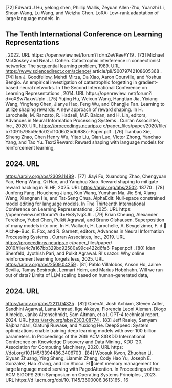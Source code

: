 [72] Edward J Hu, yelong shen, Phillip Wallis, Zeyuan Allen-Zhu, Yuanzhi Li, Shean Wang, Lu Wang, and Weizhu Chen. LoRA: Low-rank adaptation of large language models. In


## The Tenth International Conference on Learning Representations

, 2022. URL https: //openreview.net/forum?i d=nZeVKeeFYf9 . [73] Michael McCloskey and Neal J. Cohen. Catastrophic interference in connectionist networks: The sequential learning problem, 1989. URL https://www.sciencedirect.com/science/ article/pii/S0079742108605368 . [74] Ian J. Goodfellow, Mehdi Mirza, Da Xiao, Aaron Courville, and Yoshua Bengio. An empirical investigation of catastrophic forgetting in gradient-based neural networks. In The Second International Conference on Learning Representations , 2014. URL https://openreview. net/forum?i d=oXSw7laxwUpln . [75] Yujing Hu, Weixun Wang, Hangtian Jia, Yixiang Wang, Yingfeng Chen, Jianye Hao, Feng Wu, and Changjie Fan. Learning to utilize shaping rewards: A new approach of reward shaping. In H. Larochelle, M. Ranzato, R. Hadsell, M.F. Balcan, and H. Lin, editors, Advances in Neural Information Processing Systems . Curran Associates, Inc., 2020. URL https://proceedings.neurips.c c/paper_files/paper/2020/file/ b710915795b9e9c02cf10d6d2bdb688c-Paper.pdf . [76] Tianbao Xie, Siheng Zhao, Chen Henry Wu, Yitao Liu, Qian Luo, Victor Zhong, Yanchao Yang, and Tao Yu. Text2Reward: Reward shaping with language models for reinforcement learning,


## 2024. URL

https://arxiv.org/abs/2309.11489 . [77] Jiayi Fu, Xuandong Zhao, Chengyuan Yao, Heng Wang, Qi Han, and Yanghua Xiao. Reward shaping to mitigate reward hacking in RLHF, 2025. URL https://arxiv.org/abs/2502. 18770 . [78] Junfeng Fang, Houcheng Jiang, Kun Wang, Yunshan Ma, Jie Shi, Xiang Wang, Xiangnan He, and Tat-Seng Chua. AlphaEdit: Null-space constrained model editing for language models. In The Thirteenth International Conference on Learning Representations , 2025. URL https: //openreview.net/forum?i d=HvSytvg3Jh . [79] Brian Cheung, Alexander Terekhov, Yubei Chen, Pulkit Agrawal, and Bruno Olshausen. Superposition of many models into one. In H. Wallach, H. Larochelle, A. Beygelzimer, F. d  Alch�-Buc, E. Fox, and R. Garnett, editors, Advances in Neural Information Processing Systems . Curran Associates, Inc., 2019. URL https://proceedings.neurips.c c/paper_files/paper/ 2019/file/4c7a167bb329bd92580a99ce422d6fa6-Paper.pdf . [80] Idan Shenfeld, Jyothish Pari, and Pulkit Agrawal. Rl's razor: Why online reinforcement learning forgets less, 2025. URL https://arxiv.org/abs/2509.04259 . [81] Pablo Villalobos, Anson Ho, Jaime Sevilla, Tamay Besiroglu, Lennart Heim, and Marius Hobbhahn. Will we run out of data? Limits of LLM scaling based on human-generated data,


## 2024. URL

https://arxiv.org/abs/2211.04325 . [82] OpenAI, Josh Achiam, Steven Adler, Sandhini Agarwal, Lama Ahmad, Ilge Akkaya, Florencia Leoni Aleman, Diogo Almeida, Janko Altenschmidt, Sam Altman, et a l. GPT-4 technical report, 2024. URL https://arxiv.org/abs/2303.08774 . [83] Jeff Rasley, Samyam Rajbhandari, Olatunji Ruwase, and Yuxiong He. DeepSpeed: System optimizations enable training deep learning models with over 100 billion parameters. In Proceedings of the 26th ACM SIGKDD International Conference on Knowledge Discovery and Data Mining , KDD '20. Association for Computing Machinery, 2020. URL https: //doi.org/10.1145/3394486.3406703 . [84] Woosuk Kwon, Zhuohan Li, Siyuan Zhuang, Ying Sheng, Lianmin Zheng, Cody Hao Yu, Joseph E. Gonzalez, Hao Zhang, and Ion Stoica. Efcient memory management for large language model serving with PagedAttention. In Proceedings of the ACM SIGOPS 29th Symposium on Operating Systems Principles , 2023. URL https://d l.acm.org/doi/10. 1145/3600006.3613165 . 16